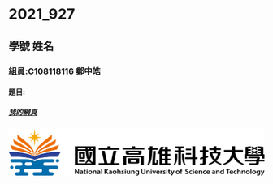 # 2021_927

## 學號 姓名

### 組員:C108118116 鄭中皓  

#### 題目:

##### [我的網頁](https://github.com/AlexZheng1101/2021_927)

![NKFUST](NKFUST.png "第一科大")
